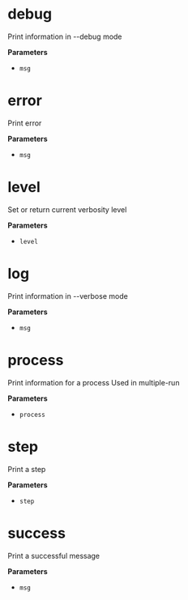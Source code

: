 # debug

Print information in --debug mode

**Parameters**

-   `msg`  

# error

Print error

**Parameters**

-   `msg`  

# level

Set or return current verbosity level

**Parameters**

-   `level`  

# log

Print information in --verbose mode

**Parameters**

-   `msg`  

# process

Print information for a process
Used in multiple-run

**Parameters**

-   `process`  

# step

Print a step

**Parameters**

-   `step`  

# success

Print a successful message

**Parameters**

-   `msg`  
